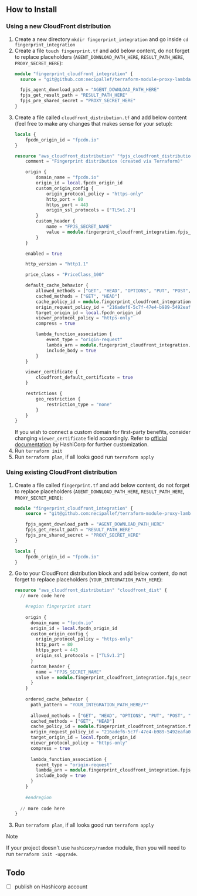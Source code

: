 ## How to Install

### Using a new CloudFront distribution

1. Create a new directory `mkdir fingerprint_integration` and go inside `cd fingerprint_integration`
2. Create a file `touch fingerprint.tf` and add below content, do not forget to replace placeholders (`AGENT_DOWNLOAD_PATH_HERE`, `RESULT_PATH_HERE`, `PROXY_SECRET_HERE`):
    ```terraform
    module "fingerprint_cloudfront_integration" {
      source = "git@github.com:necipallef/terraform-module-proxy-lambda.git/?ref=v0.4.0"

      fpjs_agent_download_path = "AGENT_DOWNLOAD_PATH_HERE"
      fpjs_get_result_path = "RESULT_PATH_HERE"
      fpjs_pre_shared_secret = "PROXY_SECRET_HERE"
    }
    ```
3. Create a file called `cloudfront_distribution.tf` and add below content (feel free to make any changes that makes sense for your setup):
   ```terraform
   locals {
       fpcdn_origin_id = "fpcdn.io"
   }
   
   resource "aws_cloudfront_distribution" "fpjs_cloudfront_distribution" {
       comment = "Fingerprint distribution (created via Terraform)"
   
       origin {
           domain_name = "fpcdn.io"
           origin_id = local.fpcdn_origin_id
           custom_origin_config {
               origin_protocol_policy = "https-only"
               http_port = 80
               https_port = 443
               origin_ssl_protocols = ["TLSv1.2"]
           }
           custom_header {
               name = "FPJS_SECRET_NAME"
               value = module.fingerprint_cloudfront_integration.fpjs_secret_manager_arn
           }
       }
   
       enabled = true
   
       http_version = "http1.1"
   
       price_class = "PriceClass_100"
   
       default_cache_behavior {
           allowed_methods = ["GET", "HEAD", "OPTIONS", "PUT", "POST", "PATCH", "DELETE"]
           cached_methods = ["GET", "HEAD"]
           cache_policy_id = module.fingerprint_cloudfront_integration.fpjs_cache_policy_id
           origin_request_policy_id = "216adef6-5c7f-47e4-b989-5492eafa07d3" # Default AllViewer policy
           target_origin_id = local.fpcdn_origin_id
           viewer_protocol_policy = "https-only"
           compress = true
   
           lambda_function_association {
               event_type = "origin-request"
               lambda_arn = module.fingerprint_cloudfront_integration.fpjs_proxy_lambda_arn
               include_body = true
           }
       }
   
       viewer_certificate {
           cloudfront_default_certificate = true
       }
   
       restrictions {
           geo_restriction {
               restriction_type = "none"
           }
       }
   }
   ```
   If you wish to connect a custom domain for first-party benefits, consider changing `viewer_certificate` field accordingly. Refer to [official documentation](https://registry.terraform.io/providers/hashicorp/aws/latest/docs/resources/cloudfront_distribution) by HashiCorp for further customization.
4. Run `terraform init`
5. Run `terraform plan`, if all looks good run `terraform apply`

### Using existing CloudFront distribution

1. Create a file called `fingerprint.tf` and add below content, do not forget to replace placeholders (`AGENT_DOWNLOAD_PATH_HERE`, `RESULT_PATH_HERE`, `PROXY_SECRET_HERE`):
    ```terraform
    module "fingerprint_cloudfront_integration" {
        source = "git@github.com:necipallef/terraform-module-proxy-lambda.git/?ref=v0.4.0"

        fpjs_agent_download_path = "AGENT_DOWNLOAD_PATH_HERE"
        fpjs_get_result_path = "RESULT_PATH_HERE"
        fpjs_pre_shared_secret = "PROXY_SECRET_HERE"
    }
    
    locals {
        fpcdn_origin_id = "fpcdn.io"
    }

    ```
2. Go to your CloudFront distribution block and add below content, do not forget to replace placeholders (`YOUR_INTEGRATION_PATH_HERE`):
    ```terraform
    resource "aws_cloudfront_distribution" "cloudfront_dist" {
      // more code here
    
        #region fingerprint start
        
        origin {
          domain_name = "fpcdn.io"
          origin_id = local.fpcdn_origin_id
          custom_origin_config {
            origin_protocol_policy = "https-only"
            http_port = 80
            https_port = 443
            origin_ssl_protocols = ["TLSv1.2"]
          }
          custom_header {
            name = "FPJS_SECRET_NAME"
            value = module.fingerprint_cloudfront_integration.fpjs_secret_manager_arn
          }
        }
        
        ordered_cache_behavior {
          path_pattern = "YOUR_INTEGRATION_PATH_HERE/*"
        
          allowed_methods = ["GET", "HEAD", "OPTIONS", "PUT", "POST", "PATCH", "DELETE"]
          cached_methods = ["GET", "HEAD"]
          cache_policy_id = module.fingerprint_cloudfront_integration.fpjs_cache_policy_id
          origin_request_policy_id = "216adef6-5c7f-47e4-b989-5492eafa07d3" # Default AllViewer policy
          target_origin_id = local.fpcdn_origin_id
          viewer_protocol_policy = "https-only"
          compress = true
        
          lambda_function_association {
            event_type = "origin-request"
            lambda_arn = module.fingerprint_cloudfront_integration.fpjs_proxy_lambda_arn
            include_body = true
          }
        }
        
        #endregion
      
      // more code here
    }
    ```
3. Run `terraform plan`, if all looks good run `terraform apply`

> [!NOTE]
> If your project doesn't use `hashicorp/random` module, then you will need to run `terraform init -upgrade`.

## Todo
- [ ] publish on Hashicorp account
